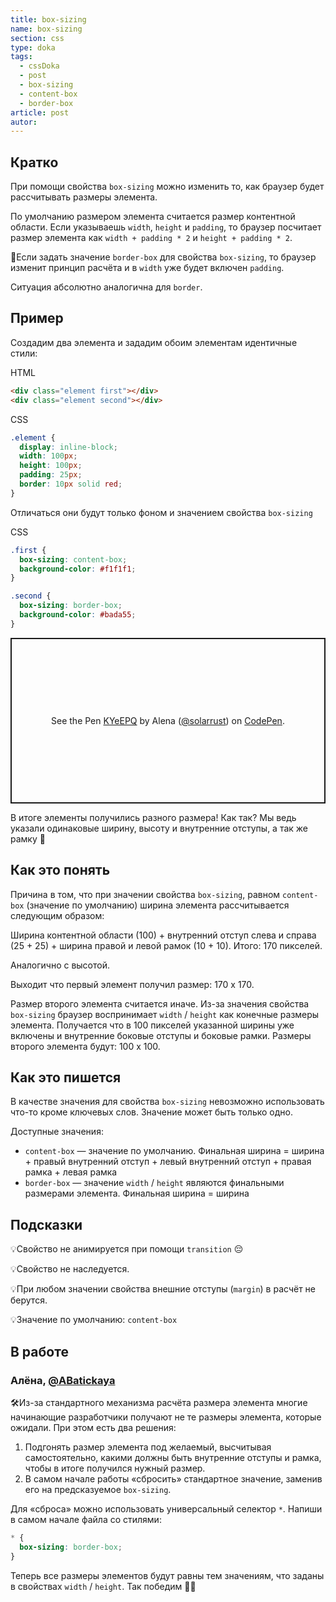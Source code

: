 ```yaml
---
title: box-sizing
name: box-sizing
section: css
type: doka
tags:
  - cssDoka
  - post
  - box-sizing
  - content-box
  - border-box
article: post
autor:
---
```


## Кратко

При помощи свойства `box-sizing` можно изменить то, как браузер будет рассчитывать размеры элемента.

По умолчанию размером элемента считается размер контентной области. Если указываешь `width`, `height` и `padding`, то браузер посчитает размер элемента как `width + padding * 2` и `height + padding * 2`.

🤖Если задать значение `border-box` для свойства `box-sizing`, то браузер изменит принцип расчёта и в `width` уже будет включен `padding`.

Ситуация абсолютно аналогична для `border`.

## Пример

Создадим два элемента и зададим обоим элементам идентичные стили:

HTML

```html
<div class="element first"></div>
<div class="element second"></div>
```

CSS

```css
.element {
  display: inline-block;
  width: 100px;
  height: 100px;
  padding: 25px;
  border: 10px solid red;
}
```

Отличаться они будут только фоном и значением свойства `box-sizing`

CSS

```css
.first {
  box-sizing: content-box;
  background-color: #f1f1f1;
}

.second {
  box-sizing: border-box;
  background-color: #bada55;
}
```

<p class="codepen" data-height="265" data-theme-id="light" data-default-tab="css,result" data-user="solarrust" data-slug-hash="KYeEPQ" style="height: 265px; box-sizing: border-box; display: flex; align-items: center; justify-content: center; border: 2px solid; margin: 1em 0; padding: 1em;" data-pen-title="KYeEPQ">
  <span>See the Pen <a href="https://codepen.io/solarrust/pen/KYeEPQ">
  KYeEPQ</a> by Alena (<a href="https://codepen.io/solarrust">@solarrust</a>)
  on <a href="https://codepen.io">CodePen</a>.</span>
</p>
<script async src="https://static.codepen.io/assets/embed/ei.js"></script>

В итоге элементы получились разного размера! Как так? Мы ведь указали одинаковые ширину, высоту и внутренние отступы, а так же рамку 🤔

## Как это понять

Причина в том, что при значении свойства `box-sizing`, равном `content-box` (значение по умолчанию) ширина элемента рассчитывается следующим образом:

Ширина контентной области (100) + внутренний отступ слева и справа (25 + 25) + ширина правой и левой рамок (10 + 10). Итого: 170 пикселей.

Аналогично с высотой.

Выходит что первый элемент получил размер: 170 х 170.

Размер второго элемента считается иначе. Из-за значения свойства `box-sizing` браузер воспринимает `width` / `height` как конечные размеры элемента. Получается что в 100 пикселей указанной ширины уже включены и внутренние боковые отступы и боковые рамки. Размеры второго элемента будут: 100 х 100.

## Как это пишется

В качестве значения для свойства `box-sizing` невозможно использовать что-то кроме ключевых слов. Значение может быть только одно.

Доступные значения:

- `content-box` — значение по умолчанию. Финальная ширина = ширина + правый внутренний отступ + левый внутренний отступ + правая рамка + левая рамка
- `border-box` — значение `width` / `height` являются финальными размерами элемента. Финальная ширина = ширина

## Подсказки

💡Свойство не анимируется при помощи `transition` 😔

💡Свойство не наследуется.

💡При любом значении свойства внешние отступы (`margin`) в расчёт не берутся.

💡Значение по умолчанию: `content-box`

## В работе

<h3>Алёна, <a href="https://twitter.com/ABatickaya" target="_blank" rel="nofollow noopener noreferrer" class="twitter">@ABatickaya</a></h3>

🛠Из-за стандартного механизма расчёта размера элемента многие начинающие разработчики получают не те размеры элемента, которые ожидали. При этом есть два решения:

1. Подгонять размер элемента под желаемый, высчитывая самостоятельно, какими должны быть внутренние отступы и рамка, чтобы в итоге получился нужный размер.
2. В самом начале работы «сбросить» стандартное значение, заменив его на предсказуемое `box-sizing`.

Для «сброса» можно использовать универсальный селектор `*`. Напиши в самом начале файла со стилями:

```css
* {
  box-sizing: border-box;
}
```

Теперь все размеры элементов будут равны тем значениям, что заданы в свойствах `width` / `height`. Так победим 🙌🏻
